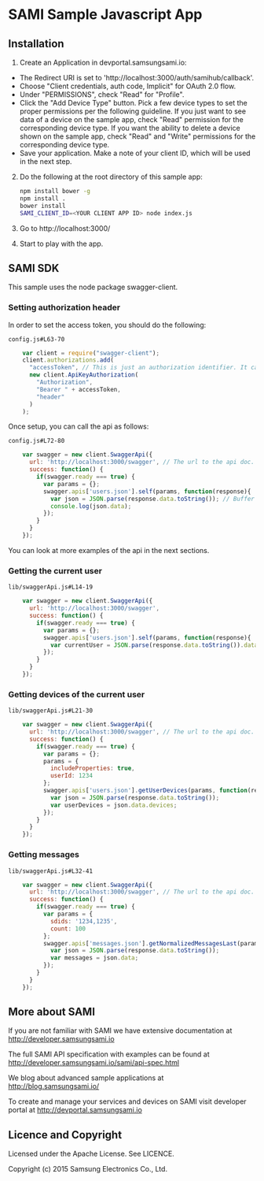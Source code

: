 # SAMI Sample Javascript App

## Installation

1. Create an Application in devportal.samsungsami.io:
  * The Redirect URI is set to 'http://localhost:3000/auth/samihub/callback'.
  * Choose "Client credentials, auth code, Implicit" for OAuth 2.0 flow.
  * Under "PERMISSIONS", check "Read" for "Profile". 
  * Click the "Add Device Type" button. Pick a few device types to set the proper permissions per the following guideline. If you just want to see data of a device on the sample app, check "Read" permission for the corresponding device type. If you want the ability to delete a device shown on the sample app, check "Read" and "Write" permissions for the corresponding device type.
  * Save your application. Make a note of your client ID, which will be used in the next step.
2. Do the following at the root directory of this sample app:

    ```sh
    npm install bower -g
    npm install .
    bower install
    SAMI_CLIENT_ID=<YOUR CLIENT APP ID> node index.js
    ```
3. Go to http://localhost:3000/
4. Start to play with the app.

## SAMI SDK

This sample uses the node package swagger-client.

### Setting authorization header
In order to set the access token, you should do the following:
```
config.js#L63-70
```
```javascript
    var client = require("swagger-client");
    client.authorizations.add(
      "accessToken", // This is just an authorization identifier. It can be anything.
      new client.ApiKeyAuthorization(
        "Authorization",
        "Bearer " + accessToken,
        "header"
      )
    );
```
Once setup, you can call the api as follows:
```
config.js#L72-80
```
```javascript
    var swagger = new client.SwaggerApi({
      url: 'http://localhost:3000/swagger', // The url to the api doc.
      success: function() {
        if(swagger.ready === true) {
          var params = {};
          swagger.apis['users.json'].self(params, function(response){
            var json = JSON.parse(response.data.toString()); // Buffer of data to string
            console.log(json.data);
          });
        }
      }
    });
```
You can look at more examples of the api in the next sections.

### Getting the current user
```
lib/swaggerApi.js#L14-19
```
```javascript
    var swagger = new client.SwaggerApi({
      url: 'http://localhost:3000/swagger',
      success: function() {
        if(swagger.ready === true) {
          var params = {};
          swagger.apis['users.json'].self(params, function(response){
            var currentUser = JSON.parse(response.data.toString()).data;
          });
        }
      }
    });
```

### Getting devices of the current user
```
lib/swaggerApi.js#L21-30
```
```javascript
    var swagger = new client.SwaggerApi({
      url: 'http://localhost:3000/swagger', // The url to the api doc.
      success: function() {
        if(swagger.ready === true) {
          var params = {};
          params = {
            includeProperties: true,
            userId: 1234
          };
          swagger.apis['users.json'].getUserDevices(params, function(response){
            var json = JSON.parse(response.data.toString());
            var userDevices = json.data.devices;
          });
        }
      }
    });
```

### Getting messages
```
lib/swaggerApi.js#L32-41
```
```javascript
    var swagger = new client.SwaggerApi({
      url: 'http://localhost:3000/swagger', // The url to the api doc.
      success: function() {
        if(swagger.ready === true) {
          var params = {
            sdids: '1234,1235',
            count: 100
          };
          swagger.apis['messages.json'].getNormalizedMessagesLast(params, function(response){
            var json = JSON.parse(response.data.toString());
            var messages = json.data;
          });
        }
      }
    });
```

## More about SAMI

If you are not familiar with SAMI we have extensive documentation at http://developer.samsungsami.io

The full SAMI API specification with examples can be found at http://developer.samsungsami.io/sami/api-spec.html

We blog about advanced sample applications at http://blog.samsungsami.io/

To create and manage your services and devices on SAMI visit developer portal at http://devportal.samsungsami.io

## Licence and Copyright

Licensed under the Apache License. See LICENCE.

Copyright (c) 2015 Samsung Electronics Co., Ltd.

